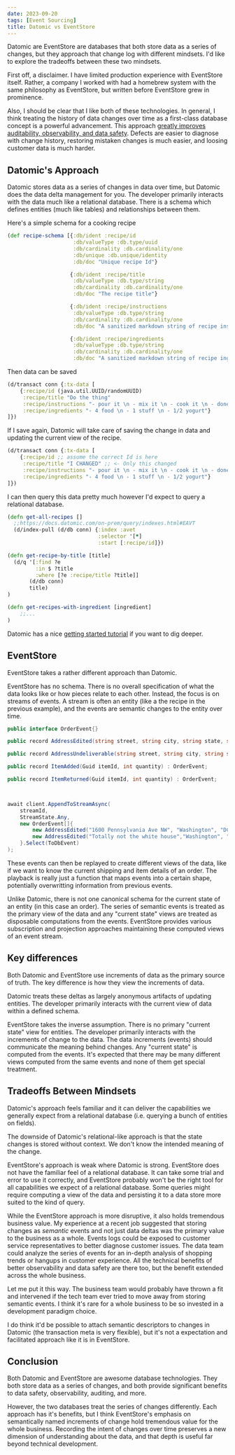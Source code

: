 ```yaml
---
date: 2023-09-20
tags: [Event Sourcing]
title: Datomic vs EventStore
---
```


Datomic are EventStore are databases that both store data as a series of changes, but they approach that change log with different mindsets. I'd like to explore the tradeoffs between these two mindsets.
<!--more-->


First off, a disclaimer. I have limited production experience with EventStore itself. Rather, a company I worked with had a homebrew system with the same philosophy as EventStore, but written before EventStore grew in prominence.

Also, I should be clear that I like both of these technologies.
In general, I think treating the history of data changes over time as a first-class database concept is a powerful advancement. This approach [greatly improves auditability, observability, and data safety](../posts/2021/2021-05-28-Transaction-Databases.md). Defects are easier to diagnose with change history, restoring mistaken changes is much easier, and loosing customer data is much harder.

## Datomic's Approach

Datomic stores data as a series of changes in data over time, but Datomic does the data delta management for you. The developer primarily interacts with the data much like a relational database. There is a schema which defines entities (much like tables) and relationships between them. 

<!-- TODO: align this example with the eventstore example -->
Here's a simple schema for a cooking recipe
```clojure
(def recipe-schema [{:db/ident :recipe/id
                     :db/valueType :db.type/uuid
                     :db/cardinality :db.cardinality/one
                     :db/unique :db.unique/identity
                     :db/doc "Unique recipe Id"}

                    {:db/ident :recipe/title
                     :db/valueType :db.type/string
                     :db/cardinality :db.cardinality/one
                     :db/doc "The recipe title"}

                    {:db/ident :recipe/instructions
                     :db/valueType :db.type/string
                     :db/cardinality :db.cardinality/one
                     :db/doc "A sanitized markdown string of recipe instructions"}

                    {:db/ident :recipe/ingredients
                     :db/valueType :db.type/string
                     :db/cardinality :db.cardinality/one
                     :db/doc "A sanitized markdown string of recipe ingredients"}])
```

Then data can be saved
```clojure
(d/transact conn {:tx-data [
    {:recipe/id (java.util.UUID/randomUUID)
     :recipe/title "Do the thing"
     :recipe/instructions "- pour it \n - mix it \n - cook it \n - done"
     :recipe/ingredients "- 4 food \n - 1 stuff \n - 1/2 yogurt"}
]})
```

If I save again, Datomic will take care of saving the change in data and updating the current view of the recipe.
```clojure
(d/transact conn {:tx-data [
    {:recipe/id ;; assume the correct Id is here
     :recipe/title "I CHANGED" ;; <- Only this changed
     :recipe/instructions "- pour it \n - mix it \n - cook it \n - done"
     :recipe/ingredients "- 4 food \n - 1 stuff \n - 1/2 yogurt"}
]})
```

I can then query this data pretty much however I'd expect to query a relational database.

```clojure
(defn get-all-recipes []
  ;;https://docs.datomic.com/on-prem/query/indexes.html#EAVT
  (d/index-pull (d/db conn) {:index :avet
                             :selector '[*]
                             :start [:recipe/id]})

(defn get-recipe-by-title [title]
  (d/q '[:find ?e 
         :in $ ?title
         :where [?e :recipe/title ?title]]
       (d/db conn)
       title)
)

(defn get-recipes-with-ingredient [ingredient]
    ;;...
)
```

Datomic has a nice [getting started tutorial](https://docs.datomic.com/pro/getting-started/brief-overview.html) if you want to dig deeper.


## EventStore

EventStore takes a rather different approach than Datomic.

EventStore has no schema. There is no overall specification of what the data looks like or how pieces relate to each other.
Instead, the focus is on streams of events. A stream is often an entity (like a the recipe in the previous example), and the events are semantic changes to the entity over time. 

```cs
public interface OrderEvent{}

public record AddressEdited(string street, string city, string state, string zip) : OrderEvent;

public record AddressUndeliverable(string street, string city, string state, string zip) : OrderEvent;

public record ItemAdded(Guid itemId, int quantity) : OrderEvent;

public record ItemReturned(Guid itemId, int quantity) : OrderEvent;



await client.AppendToStreamAsync(
    streamId,
    StreamState.Any,
    new OrderEvent[]{
        new AddressEdited("1600 Pennsylvania Ave NW", "Washington", "DC", "20500"),
        new AddressEdited("Totally not the white house","Washington", "DC", "20500"),
    }.Select(ToDbEvent)
);
```

These events can then be replayed to create different views of the data, like if we want to know the current shipping and item details of an order. 
The playback is really just a function that maps events into a certain shape, potentially overwritting information from previous events.

Unlike Datomic, there is not one canonical schema for the current state of an entity (in this case an order). The series of semantic events is treated as the primary view of the data and any "current state" views are treated as disposable computations from the events. EventStore provides various subscription and projection approaches maintaining these computed views of an event stream.

<!-- TODO: Do I add a more detailed example of replaying or projecting  -->



## Key differences

Both Datomic and EventStore use increments of data as the primary source of truth.
The key difference is how they view the increments of data.

Datomic treats these deltas as largely anonymous artifacts of updating entities.  The developer primarily interacts with the current view of data within a defined schema.

EventStore takes the inverse assumption. There is no primary "current state" view for entities. The developer primarily interacts with the increments of change to the data. 
The data increments (events) should communicate the meaning behind changes. Any "current state" is computed from the events. It's expected that there may be many different views computed from the same events and none of them get special treatment.

## Tradeoffs Between Mindsets

Datomic's approach feels familiar and it can deliver the capabilities we generally expect from a relational database (i.e. querying a bunch of entities on fields). 

The downside of Datomic's relational-like approach is that the state changes is stored without context. We don't know the intended meaning of the change.

EventStore's approach is weak where Datomic is strong. EventStore does not have the familiar feel of a relational database. It can take some trial and error to use it correctly, and EventStore probably won't be the right tool for all capabilities we expect of a relational database. Some queries might require computing a view of the data and persisting it to a data store more suited to the kind of query.

While the EventStore approach is more disruptive, it also holds tremendous business value. My experience at a recent job suggested that storing changes as *semantic* events and not just data deltas was the primary value to the business as a whole. Events logs could be exposed to customer service representatives to better diagnose customer issues. The data team could analyze the series of events for an in-depth analysis of shopping trends or hangups in customer experience.
All the technical benefits of better observability and data safety are there too, but the benefit extended across the whole business.

Let me put it this way. The business team would probably have thrown a fit and intervened if the tech team ever tried to move away from storing semantic events. I think it's rare for a whole business to be so invested in a development paradigm choice.

I do think it'd be possible to attach semantic descriptors to changes in Datomic (the transaction meta is very flexible), but it's not a expectation and facilitated approach like it is in EventStore.

## Conclusion

Both Datomic and EventStore are awesome database technologies.
They both store data as a series of changes, and both provide significant benefits to data safety, observability, auditing, and more.

However, the two databases treat the series of changes differently.
Each approach has it's benefits, but I think EventStore's emphasis on semantically named increments of change hold tremendous value for the whole business. Recording the intent of changes over time preserves a new dimension of understanding about the data, and that depth is useful far beyond technical development.
